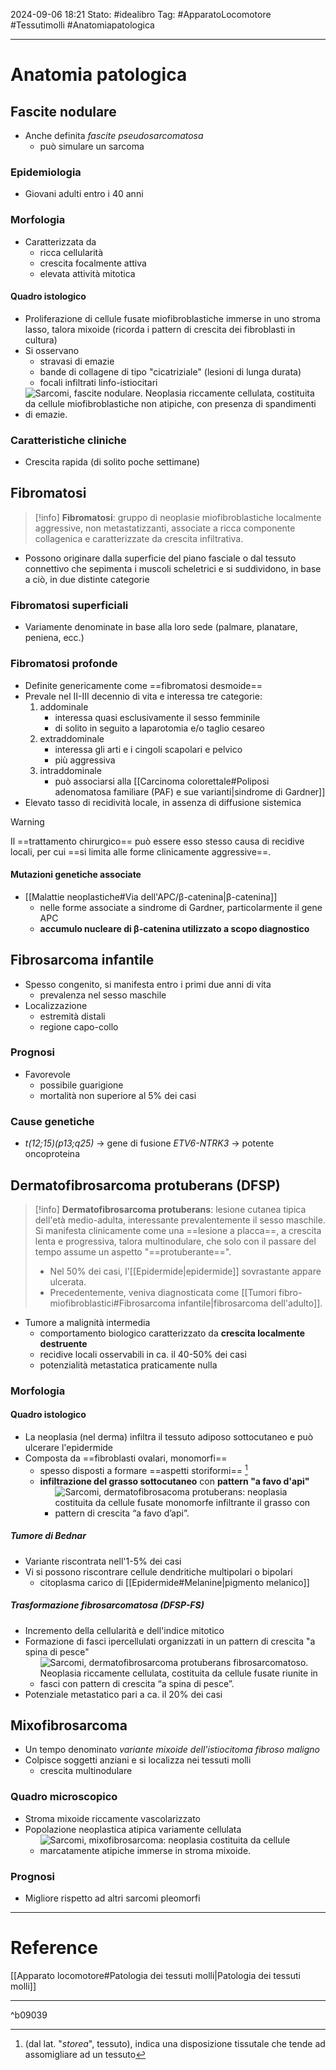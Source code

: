 2024-09-06 18:21
Stato: #idealibro 
Tag: #ApparatoLocomotore #Tessutimolli #Anatomiapatologica 

---
# Anatomia patologica
## Fascite nodulare
- Anche definita *fascite pseudosarcomatosa*
	- può simulare un sarcoma
### Epidemiologia
- Giovani adulti entro i 40 anni
### Morfologia
- Caratterizzata da
	- ricca cellularità
	- crescita focalmente attiva
	- elevata attività mitotica
#### Quadro istologico
- Proliferazione di cellule fusate miofibroblastiche immerse in uno stroma lasso, talora mixoide (ricorda i pattern di crescita dei fibroblasti in cultura)
- Si osservano
	- stravasi di emazie
	- bande di collagene di tipo "cicatriziale" (lesioni di lunga durata)
	- focali infiltrati linfo-istiocitari
- ![Sarcomi, fascite nodulare. Neoplasia riccamente cellulata, costituita da cellule miofibroblastiche non atipiche, con presenza di spandimenti di emazie.](https://i.imgur.com/fsNsTUP.png)
### Caratteristiche cliniche
- Crescita rapida (di solito poche settimane)
## Fibromatosi
>[!info]
>**Fibromatosi**: gruppo di neoplasie miofibroblastiche localmente aggressive, non metastatizzanti, associate a ricca componente collagenica e caratterizzate da crescita infiltrativa.
- Possono originare dalla superficie del piano fasciale o dal tessuto connettivo che sepimenta i muscoli scheletrici e si suddividono, in base a ciò, in due distinte categorie
### Fibromatosi superficiali
- Variamente denominate in base alla loro sede (palmare, planatare, peniena, ecc.)
### Fibromatosi profonde
- Definite genericamente come ==fibromatosi desmoide==
- Prevale nel II-III decennio di vita e interessa tre categorie:
	1. addominale
		- interessa quasi esclusivamente il sesso femminile
		- di solito in seguito a laparotomia e/o taglio cesareo
	2. extraddominale
		- interessa gli arti e i cingoli scapolari e pelvico
		- più aggressiva
	3. intraddominale
		- può associarsi alla [[Carcinoma colorettale#Poliposi adenomatosa familiare (PAF) e sue varianti|sindrome di Gardner]]
- Elevato tasso di recidività locale, in assenza di diffusione sistemica
>[!warning]
>Il ==trattamento chirurgico== può essere esso stesso causa di recidive locali, per cui ==si limita alle forme clinicamente aggressive==.
#### Mutazioni genetiche associate
- [[Malattie neoplastiche#Via dell'APC/β-catenina|β-catenina]]
	- nelle forme associate a sindrome di Gardner, particolarmente il gene APC
	- **accumulo nucleare di β-catenina utilizzato a scopo diagnostico**
## Fibrosarcoma infantile
- Spesso congenito, si manifesta entro i primi due anni di vita
	- prevalenza nel sesso maschile
- Localizzazione
	- estremità distali
	- regione capo-collo
### Prognosi
- Favorevole
	- possibile guarigione
	- mortalità non superiore al 5% dei casi
### Cause genetiche
- *t(12;15)(p13;q25)* → gene di fusione *ETV6-NTRK3* → potente oncoproteina
## Dermatofibrosarcoma protuberans (DFSP)
>[!info]
>**Dermatofibrosarcoma protuberans**: lesione cutanea tipica dell'età medio-adulta, interessante prevalentemente il sesso maschile. Si manifesta clinicamente come una ==lesione a placca==, a crescita lenta e progressiva, talora multinodulare, che solo con il passare del tempo assume un aspetto "==protuberante==".
>- Nel 50% dei casi, l'[[Epidermide|epidermide]] sovrastante appare ulcerata.
>- Precedentemente, veniva diagnosticata come [[Tumori fibro-miofibroblastici#Fibrosarcoma infantile|fibrosarcoma dell'adulto]].
- Tumore a malignità intermedia
	- comportamento biologico caratterizzato da **crescita localmente destruente**
	- recidive locali osservabili in ca. il 40-50% dei casi
	- potenzialità metastatica praticamente nulla
### Morfologia
#### Quadro istologico
- La neoplasia (nel derma) infiltra il tessuto adiposo sottocutaneo e può ulcerare l'epidermide
- Composta da ==fibroblasti ovalari, monomorfi==
	- spesso disposti a formare ==aspetti storiformi== [^1]
	- **infiltrazione del grasso sottocutaneo** con **pattern "a favo d'api"**
		- ![Sarcomi, dermatofibrosacoma protuberans: neoplasia costituita da cellule fusate monomorfe infiltrante il grasso con pattern di crescita “a favo d’api”.](https://i.imgur.com/G4BqU7S.png)
##### Tumore di Bednar
- Variante riscontrata nell'1-5% dei casi
- Vi si possono riscontrare cellule dendritiche multipolari o bipolari
	- citoplasma carico di [[Epidermide#Melanine|pigmento melanico]]
##### Trasformazione fibrosarcomatosa (DFSP-FS)
- Incremento della cellularità e dell'indice mitotico
- Formazione di fasci ipercellulati organizzati in un pattern di crescita "a spina di pesce"
	- ![Sarcomi, dermatofibrosarcoma protuberans fibrosarcomatoso. Neoplasia riccamente cellulata, costituita da cellule fusate riunite in fasci con pattern di crescita “a spina di pesce”.](https://i.imgur.com/xdQkI7S.png)
- Potenziale metastatico pari a ca. il 20% dei casi
## Mixofibrosarcoma
- Un tempo denominato *variante mixoide dell'istiocitoma fibroso maligno*
- Colpisce soggetti anziani e si localizza nei tessuti molli
	- crescita multinodulare
### Quadro microscopico
- Stroma mixoide riccamente vascolarizzato
- Popolazione neoplastica atipica variamente cellulata
	- ![Sarcomi, mixofibrosarcoma: neoplasia costituita da cellule marcatamente atipiche immerse in stroma mixoide.](https://i.imgur.com/c6I31h8.png)
### Prognosi
- Migliore rispetto ad altri sarcomi pleomorfi






---
# Reference
[[Apparato locomotore#Patologia dei tessuti molli|Patologia dei tessuti molli]]

---
[^1]: (dal lat. "*storea*", tessuto), indica una disposizione tissutale che tende ad assomigliare ad un tessuto

^b09039
